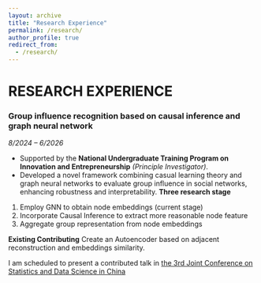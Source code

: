 ```yaml
---
layout: archive
title: "Research Experience"
permalink: /research/
author_profile: true
redirect_from:
  - /research/
---
```

# RESEARCH EXPERIENCE

### Group influence recognition based on causal inference and graph neural network  
*8/2024 – 6/2026*  
- Supported by the **National Undergraduate Training Program on Innovation and Entrepreneurship** *(Principle Investigator)*.
- Developed a novel framework combining casual learning theory and graph neural networks to evaluate group influence in social networks, enhancing robustness and interpretability.
**Three research stage**
1. Employ GNN to obtain node embeddings (current stage)
2. Incorporate Causal Inference to extract more reasonable node feature
3. Aggregate group representation from node embeddings

**Existing Contributing**
Create an Autoencoder based on adjacent reconstruction and embeddings similarity.

I am scheduled to present a contributed talk in [the 3rd Joint Conference on Statistics and Data Science in China](https://www.jconf-sds.com/)


